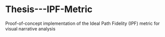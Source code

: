 # Thesis---IPF-Metric
Proof-of-concept implementation of the Ideal Path Fidelity (IPF) metric for visual narrative analysis
